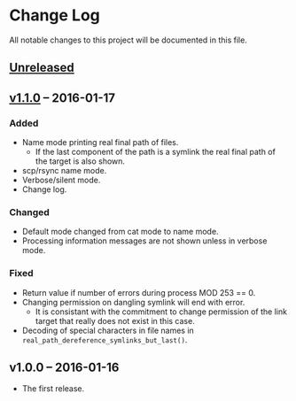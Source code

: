 # Change Log

All notable changes to this project will be documented in this file.


## [Unreleased]


## [v1.1.0] – 2016-01-17

### Added
- Name mode printing real final path of files.
  * If the last component of the path is a symlink the real final path of the
    target is also shown.
- scp/rsync name mode.
- Verbose/silent mode.
- Change log.

### Changed
- Default mode changed from cat mode to name mode.
- Processing information messages are not shown unless in verbose mode.

### Fixed
- Return value if number of errors during process MOD 253 == 0.
- Changing permission on dangling symlink will end with error.
  * It is consistant with the commitment to change permission of the link target
    that really does not exist in this case.
- Decoding of special characters in file names in
  `real_path_dereference_symlinks_but_last()`.


## v1.0.0 – 2016-01-16
- The first release.


[Unreleased]: https://github.com/michal-ruzicka/chfile/compare/v1.1.0...develop
[v1.1.0]: https://github.com/michal-ruzicka/chfile/compare/v1.0.0...v1.1.0



<!--
  vim:textwidth=80:expandtab:tabstop=4:shiftwidth=4:fileencodings=utf8:spelllang=en
-->
